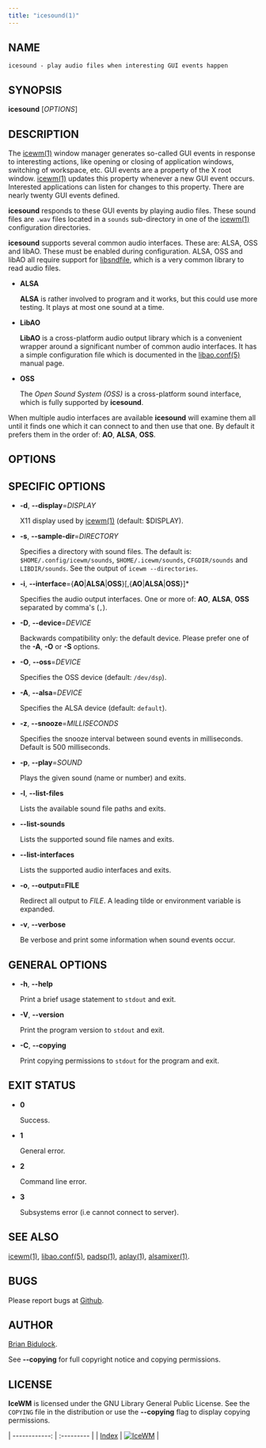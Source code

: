 ```yaml
---
title: "icesound(1)"
---
```

## NAME

    icesound - play audio files when interesting GUI events happen

## SYNOPSIS

**icesound** \[_OPTIONS_\]

## DESCRIPTION

The [icewm(1)](icewm) window manager generates so-called GUI events in
response to interesting actions, like opening or closing of application
windows, switching of workspace, etc.  GUI events are a property of the
X root window.  [icewm(1)](icewm) updates this property whenever a new GUI
event occurs.  Interested applications can listen for changes to this
property.  There are nearly twenty GUI events defined.

**icesound** responds to these GUI events by playing audio files.
These sound files are `.wav` files located in a `sounds` sub-directory
in one of the [icewm(1)](icewm) configuration directories.

**icesound** supports several common audio interfaces.  These are: ALSA,
OSS and libAO.  These must be enabled during configuration.
ALSA, OSS and libAO all require support for [libsndfile](https://en.wikipedia.org/wiki/Libsndfile), which is a
very common library to read audio files.

- **ALSA**

    **ALSA** is rather involved to program and it works, but this could use
    more testing.  It plays at most one sound at a time.

- **LibAO**

    **LibAO** is a cross-platform audio output library which is a convenient
    wrapper around a significant number of common audio interfaces.  It has
    a simple configuration file which is documented in the [libao.conf(5)](https://manned.org/libao.conf.5)
    manual page.

- **OSS**

    The _Open Sound System (OSS)_ is a cross-platform sound interface,
    which is fully supported by **icesound**.

When multiple audio interfaces are available **icesound** will examine
them all until it finds one which it can connect to and then use that
one. By default it prefers them in the order of: **AO**, **ALSA**, **OSS**.

## OPTIONS

## SPECIFIC OPTIONS

- **-d**, **--display**=_DISPLAY_

    X11 display used by [icewm(1)](icewm) (default: $DISPLAY).

- **-s**, **--sample-dir**=_DIRECTORY_

    Specifies a directory with sound files.  The default is:
    `$HOME/.config/icewm/sounds`, `$HOME/.icewm/sounds`, `CFGDIR/sounds`
    and `LIBDIR/sounds`.  See the output of `icewm --directories`.

- **-i**, **--interface**={**AO**\|**ALSA**\|**OSS**}\[,{**AO**\|**ALSA**\|**OSS**}\]\*

    Specifies the audio output interfaces. One or more of: **AO**,
    **ALSA**, **OSS** separated by comma's (`,`).

- **-D**, **--device**=_DEVICE_

    Backwards compatibility only: the default device.
    Please prefer one of the **-A**, **-O** or **-S** options.

- **-O**, **--oss**=_DEVICE_

    Specifies the OSS device (default: `/dev/dsp`).

- **-A**, **--alsa**=_DEVICE_

    Specifies the ALSA device (default: `default`).

- **-z**, **--snooze**=_MILLISECONDS_

    Specifies the snooze interval between sound events
    in milliseconds.  Default is 500 milliseconds.

- **-p**, **--play**=_SOUND_

    Plays the given sound (name or number) and exits.

- **-l**, **--list-files**

    Lists the available sound file paths and exits.

- **--list-sounds**

    Lists the supported sound file names and exits.

- **--list-interfaces**

    Lists the supported audio interfaces and exits.

- **-o**, **--output=FILE**

    Redirect all output to _FILE_.
    A leading tilde or environment variable is expanded.

- **-v**, **--verbose**

    Be verbose and print some information when sound events occur.

## GENERAL OPTIONS

- **-h**, **--help**

    Print a brief usage statement to `stdout` and exit.

- **-V**, **--version**

    Print the program version to `stdout` and exit.

- **-C**, **--copying**

    Print copying permissions to `stdout` for the program and exit.

## EXIT STATUS

- **0**

    Success.

- **1**

    General error.

- **2**

    Command line error.

- **3**

    Subsystems error (i.e cannot connect to server).

## SEE ALSO

[icewm(1)](icewm),
[libao.conf(5)](https://manned.org/libao.conf.5),
[padsp(1)](https://manned.org/padsp.1),
[aplay(1)](https://manned.org/aplay.1),
[alsamixer(1)](https://manned.org/alsamixer.1).

## BUGS

Please report bugs at [Github](https://github.com/bbidulock/icewm/issues).

## AUTHOR

[Brian Bidulock](mailto:bidulock@openss7.org).

See **--copying** for full copyright notice and copying permissions.

## LICENSE

**IceWM** is licensed under the GNU Library General Public License.
See the `COPYING` file in the distribution or use the **--copying** flag
to display copying permissions.

| ------------: | :--------- |
| [Index](/man) | [![IceWM](/images/logom.jpg "ice-wm.org")](https://ice-wm.org "ice-wm.org") |
